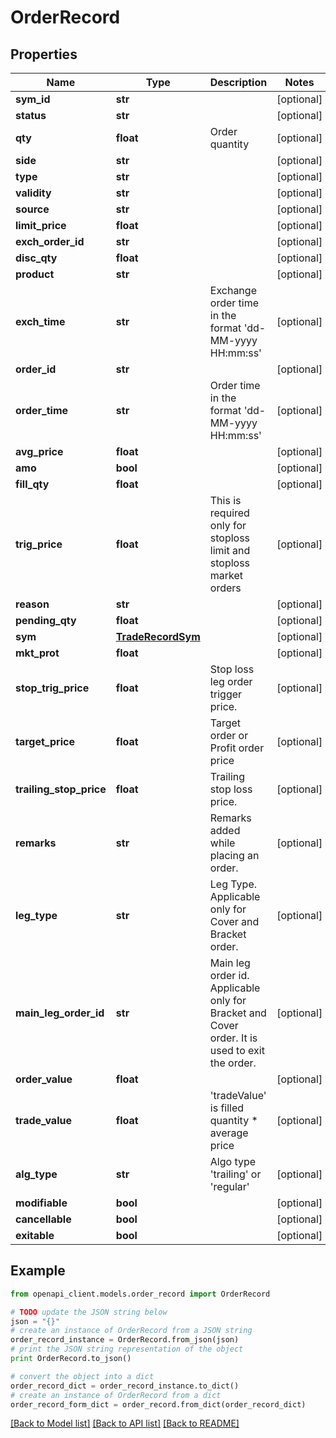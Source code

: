 # OrderRecord


## Properties

Name | Type | Description | Notes
------------ | ------------- | ------------- | -------------
**sym_id** | **str** |  | [optional] 
**status** | **str** |  | [optional] 
**qty** | **float** | Order quantity | [optional] 
**side** | **str** |  | [optional] 
**type** | **str** |  | [optional] 
**validity** | **str** |  | [optional] 
**source** | **str** |  | [optional] 
**limit_price** | **float** |  | [optional] 
**exch_order_id** | **str** |  | [optional] 
**disc_qty** | **float** |  | [optional] 
**product** | **str** |  | [optional] 
**exch_time** | **str** | Exchange order time in the format &#39;dd-MM-yyyy HH:mm:ss&#39; | [optional] 
**order_id** | **str** |  | [optional] 
**order_time** | **str** | Order time in the format &#39;dd-MM-yyyy HH:mm:ss&#39; | [optional] 
**avg_price** | **float** |  | [optional] 
**amo** | **bool** |  | [optional] 
**fill_qty** | **float** |  | [optional] 
**trig_price** | **float** | This is required only for stoploss limit and stoploss market orders | [optional] 
**reason** | **str** |  | [optional] 
**pending_qty** | **float** |  | [optional] 
**sym** | [**TradeRecordSym**](TradeRecordSym.md) |  | [optional] 
**mkt_prot** | **float** |  | [optional] 
**stop_trig_price** | **float** | Stop loss leg order trigger price. | [optional] 
**target_price** | **float** | Target order or Profit order price | [optional] 
**trailing_stop_price** | **float** | Trailing stop loss price. | [optional] 
**remarks** | **str** | Remarks added while placing an order. | [optional] 
**leg_type** | **str** | Leg Type. Applicable only for Cover and Bracket order. | [optional] 
**main_leg_order_id** | **str** | Main leg order id. Applicable only for Bracket and Cover order. It is used to exit the order. | [optional] 
**order_value** | **float** |  | [optional] 
**trade_value** | **float** | &#39;tradeValue&#39; is filled quantity * average price | [optional] 
**alg_type** | **str** | Algo type &#39;trailing&#39; or &#39;regular&#39;  | [optional] 
**modifiable** | **bool** |  | [optional] 
**cancellable** | **bool** |  | [optional] 
**exitable** | **bool** |  | [optional] 

## Example

```python
from openapi_client.models.order_record import OrderRecord

# TODO update the JSON string below
json = "{}"
# create an instance of OrderRecord from a JSON string
order_record_instance = OrderRecord.from_json(json)
# print the JSON string representation of the object
print OrderRecord.to_json()

# convert the object into a dict
order_record_dict = order_record_instance.to_dict()
# create an instance of OrderRecord from a dict
order_record_form_dict = order_record.from_dict(order_record_dict)
```
[[Back to Model list]](../README.md#documentation-for-models) [[Back to API list]](../README.md#documentation-for-api-endpoints) [[Back to README]](../README.md)



